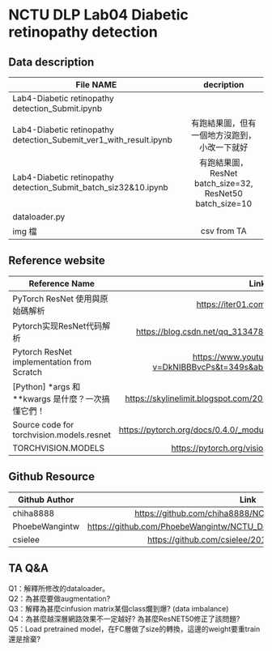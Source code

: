 # NCTU DLP Lab04 Diabetic retinopathy detection

## Data description

| File NAME                                              | decription                  |
| -------------------------------------------------------|:---------------------------:|
| Lab4-Diabetic retinopathy detection_Submit.ipynb |          |
| Lab4-Diabetic retinopathy detection_Subemit_ver1_with_result.ipynb | 有跑結果圖，但有一個地方沒跑到，小改一下就好         |
| Lab4-Diabetic retinopathy detection_Submit_batch_siz32&10.ipynb | 有跑結果圖，ResNet batch_size=32, ResNet50 batch_size=10         |
| dataloader.py                                          |                             |
| img 檔                                                 |csv from TA                  |


## Reference website
|  Reference Name                                     | Link             |
| ----------------------------------------------------|:-------------------------------------------------------------------------------------:|
|   PyTorch ResNet 使用與原始碼解析                   | https://iter01.com/525623.html                                    |
|   Pytorch实现ResNet代码解析                         | https://blog.csdn.net/qq_31347869/article/details/100566719                          |
|   Pytorch ResNet implementation from Scratch        | https://www.youtube.com/watch?v=DkNIBBBvcPs&t=349s&ab_channel=AladdinPersson          |
|   [Python] *args 和 **kwargs 是什麼？一次搞懂它們！   | https://skylinelimit.blogspot.com/2018/04/python-args-kwargs.html  |
|   Source code for torchvision.models.resnet         | https://pytorch.org/docs/0.4.0/_modules/torchvision/models/resnet.html                |
|   TORCHVISION.MODELS                                | https://pytorch.org/vision/stable/models.html                |


##  Github Resource
|  Github Author                  | Link             |
| --------------------------------|:-------------------------------------------------------------------------------------:|
|   chiha8888                      | https://github.com/chiha8888/NCTU_DLP/tree/master/lab3                                |
|   PhoebeWangintw                   | https://github.com/PhoebeWangintw/NCTU_Deep_Learning_2019/tree/master/HW3            |
|   csielee                          | https://github.com/csielee/2019DL/tree/master/lab3        |

## TA Q&A
   Q1：解釋所修改的dataloader。  
   Q2：為甚麼要做augmentation?  
   Q3：解釋為甚麼cinfusion matrix某個class爛到爆? (data imbalance)  
   Q4：為甚麼越深層網路效果不一定越好? 為甚麼ResNET50修正了該問題?  
   Q5：Load pretrained model，在FC層做了size的轉換，這邊的weight要重train還是捨棄?  
   
